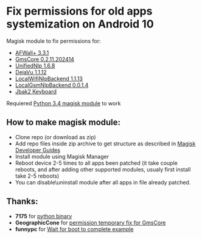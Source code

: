 # Fix permissions for old apps systemization on Android 10

Magisk module to fix permissions for:

* [AFWall+ 3.3.1](https://github.com/McPcholkin/afwall_installer)
* [GmsCore 0.2.11.202414](https://github.com/McPcholkin/microG_installer_Q)
* [UnifiedNlp 1.6.8](https://github.com/McPcholkin/unifiednlp_installer)
* [DejaVu 1.1.12](https://github.com/McPcholkin/dejavu_installer)
* [LocalWifiNlpBackend 1.1.13](https://github.com/McPcholkin/local_wifi_nlp_backend_installer)
* [LocalGsmNlpBackend 0.0.1.4](https://github.com/McPcholkin/local_gsm_nlp_backend_installer)
* [Jbak2 Keyboard](https://github.com/McPcholkin/jbak2_keyboard_installer)

Requiered [Python 3.4 magisk module](https://github.com/McPcholkin/python_installer_for_android) to work

## How to make magisk module:
- Clone repo (or download as zip)
- Add repo files inside zip archive to get structure as described in [Magisk Developer Guides](https://topjohnwu.github.io/Magisk/guides.html)  
- Install module using Magisk Manager
- Reboot device 2-5 times to all apps been patched (it take couple reboots, and after adding other supported modules, usualy first install take 2-5 reboots)
- You can disable\uninstall module after all apps in file already patched.

## Thanks:
- **7175** for [python binary](https://forum.xda-developers.com/android/software-hacking/scripting-python-static-2-7-8-3-4-2-t2958679) 
- **GeographicCone** for [permission temporary fix for GmsCore](https://github.com/microg/android_packages_apps_GmsCore/issues/1099#issuecomment-664419033)
- **funnypc** for [Wait for boot to complete example](https://forum.xda-developers.com/showpost.php?p=80023043&postcount=6&__cf_chl_jschl_tk__=724d6e8b8379b1a2f40fd052407acac7cabe5592-1596478744-0-AcUXl-ADKDR7hBZYFjpPvyFP3np4nlu1Qu-M7BvpzmloKo3HJZtn8nlsOUKVzWXbAEjI0bLwx_HYkbYx23LeSaWTkkCvQEZq0S6QYyKEsuhXpSjkLYAW8DxWsn1747ote9UNOzQdZJLclrNvZCEDFjRdOrQRGJSm3Kx38XkANVc-cpFejP4ifbvyeGRVbUiH78CR1jyoX0kFbhGUheHho5H-652OKa0GgY5tAiy_5OB3SXYkIvQFGJlecAtSW_JCy3DLdngeujP3CwlSO1uIlffW8MhtO33-76_buF9R4TW4bRO_TC3nCeXqE0gb_4fjX_nQC_0tG3qUmdZH_9SPotFrDZ5Ptxyk4oJYYNq1rrFLaL3TfSLu-my2YlXR-RBBDg)


